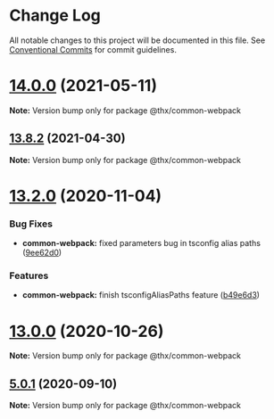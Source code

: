 # Change Log

All notable changes to this project will be documented in this file.
See [Conventional Commits](https://conventionalcommits.org) for commit guidelines.

# [14.0.0](https://github.com/darkadept/thr-addons/compare/v13.8.2...v14.0.0) (2021-05-11)

**Note:** Version bump only for package @thx/common-webpack





## [13.8.2](https://github.com/darkadept/thr-addons/compare/v13.8.1...v13.8.2) (2021-04-30)

**Note:** Version bump only for package @thx/common-webpack





# [13.2.0](https://github.com/darkadept/thr-addons/compare/v13.1.0...v13.2.0) (2020-11-04)


### Bug Fixes

* **common-webpack:** fixed parameters bug in tsconfig alias paths ([9ee62d0](https://github.com/darkadept/thr-addons/commit/9ee62d0356ab2d4301147eb7956f80150cca4272))


### Features

* **common-webpack:** finish tsconfigAliasPaths feature ([b49e6d3](https://github.com/darkadept/thr-addons/commit/b49e6d3cfae479b66cc4738819efc9919c005a09))





# [13.0.0](https://github.com/darkadept/thr-addons/compare/v10.2.2...v13.0.0) (2020-10-26)

**Note:** Version bump only for package @thx/common-webpack





## [5.0.1](https://github.com/darkadept/thr-addons/compare/@thx/common-webpack@5.0.0...@thx/common-webpack@5.0.1) (2020-09-10)

**Note:** Version bump only for package @thx/common-webpack
